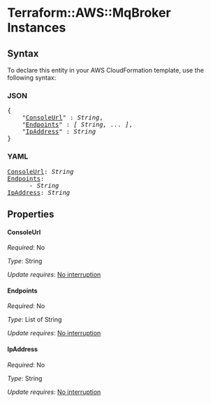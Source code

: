 # Terraform::AWS::MqBroker Instances

## Syntax

To declare this entity in your AWS CloudFormation template, use the following syntax:

### JSON

<pre>
{
    "<a href="#consoleurl" title="ConsoleUrl">ConsoleUrl</a>" : <i>String</i>,
    "<a href="#endpoints" title="Endpoints">Endpoints</a>" : <i>[ String, ... ]</i>,
    "<a href="#ipaddress" title="IpAddress">IpAddress</a>" : <i>String</i>
}
</pre>

### YAML

<pre>
<a href="#consoleurl" title="ConsoleUrl">ConsoleUrl</a>: <i>String</i>
<a href="#endpoints" title="Endpoints">Endpoints</a>: <i>
      - String</i>
<a href="#ipaddress" title="IpAddress">IpAddress</a>: <i>String</i>
</pre>

## Properties

#### ConsoleUrl

_Required_: No

_Type_: String

_Update requires_: [No interruption](https://docs.aws.amazon.com/AWSCloudFormation/latest/UserGuide/using-cfn-updating-stacks-update-behaviors.html#update-no-interrupt)

#### Endpoints

_Required_: No

_Type_: List of String

_Update requires_: [No interruption](https://docs.aws.amazon.com/AWSCloudFormation/latest/UserGuide/using-cfn-updating-stacks-update-behaviors.html#update-no-interrupt)

#### IpAddress

_Required_: No

_Type_: String

_Update requires_: [No interruption](https://docs.aws.amazon.com/AWSCloudFormation/latest/UserGuide/using-cfn-updating-stacks-update-behaviors.html#update-no-interrupt)

